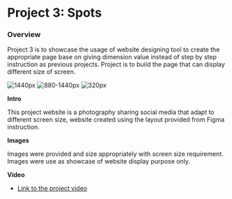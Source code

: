 # Project 3: Spots

### Overview

Project 3 is to showcase the usage of website designing tool to create the appropriate page base on giving dimension value instead of step by step instruction as previous projects. Project is to build the page that can display different size of screen.

![1440px](https://practicum-content.s3.us-west-1.amazonaws.com/resources/01_1716205590.png)
![880-1440px](https://practicum-content.s3.us-west-1.amazonaws.com/resources/02_1716205592.png)
![320px](https://practicum-content.s3.us-west-1.amazonaws.com/resources/03_1716205592.png)

**Intro**

This project website is a photography sharing social media that adapt to different screen size, website created using the layout provided from Figma instruction.

**Images**

Images were provided and size appropriately with screen size requirement. Images were use as showcase of website display purpose only.

**Video**

- [Link to the project video](https://drive.google.com/file/d/1spj-a3GgSR00RNt2zW-wLHnglGdZroJV/view?usp=sharing)
